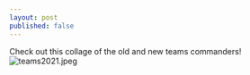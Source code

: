 ```yaml
---
layout: post
published: false
---
```

Check out this collage of the old and new teams commanders!
![teams2021.jpeg]({{site.baseurl}}/media/teams2021.jpeg)
